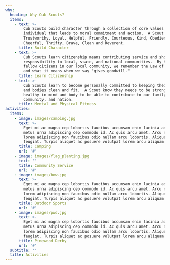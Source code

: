 ```yaml
---
why:
  heading: Why Cub Scouts?
  items:
    - text: >-
        Cub Scouts build character through a collection of core values by an
        individual that leads to moral commitment and action.  A Scout is
        Trustworthy, Loyal, Helpful, Friendly, Courteous, Kind, Obedient,
        Cheerful, Thrifty, Brave, Clean and Reverent.
      title: Build Character
    - text: >-
        Cub Scouts learn citizenship means contributing service and showing
        responsibility to local, state, and national communities.  By helping
        fellow citizens in our local community, we remember the Law of the Pack
        and what it means when we say "gives goodwill."
      title: Learn Citizenship
    - text: >-
        Cub Scouts learn to become personally committed to keeping their minds
        and bodies clean and fit.  A Scout know they needs to be strong and
        healthy in mind and body to be able to contribute to our family,
        community, and nation.
      title: Mental and Physical Fitness
activities:
  items:
    - image: images/camping.jpg
      text: >-
        Eget mi ac magna cep lobortis faucibus accumsan enim lacinia adipiscing
        metus urna adipiscing cep commodo id. Ac quis arcu amet. Arcu nascetur
        lorem adipiscing non faucibus odio nullam arcu lobortis. Aliquet ante
        feugiat. Turpis aliquet ac posuere volutpat lorem arcu aliquam lorem.
      title: Camping
      url: '#'
    - image: images/flag_planting.jpg
      text: ''
      title: Community Service
      url: '#'
    - image: images/bow.jpg
      text: >-
        Eget mi ac magna cep lobortis faucibus accumsan enim lacinia adipiscing
        metus urna adipiscing cep commodo id. Ac quis arcu amet. Arcu nascetur
        lorem adipiscing non faucibus odio nullam arcu lobortis. Aliquet ante
        feugiat. Turpis aliquet ac posuere volutpat lorem arcu aliquam lorem.
      title: Outdoor Sports
      url: '#'
    - image: images/pwd.jpg
      text: >-
        Eget mi ac magna cep lobortis faucibus accumsan enim lacinia adipiscing
        metus urna adipiscing cep commodo id. Ac quis arcu amet. Arcu nascetur
        lorem adipiscing non faucibus odio nullam arcu lobortis. Aliquet ante
        feugiat. Turpis aliquet ac posuere volutpat lorem arcu aliquam lorem.
      title: Pinewood Derby
      url: '#'
  subtitle: ''
  title: Activities
---
```


